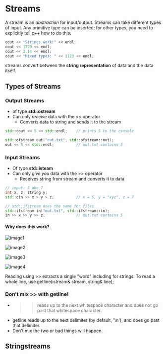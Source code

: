 # Streams

A stream is an *abstraction* for input/output. Streams can take different types of input.
Any primitive type can be inserted; for other types, you need to explicitly tell c++ how to do this.

```cpp
cout << "Strings work!" << endl;
cout << 1729 << endl;
cout << 3.14 << endl;
cout << "Mixed types: " << 1123 << endl;
```

streams convert between the **string representation** of data and the data itself.

## Types of Streams
### Output Streams
* of type **std::ostream**
* Can only *receive* data with the << operator
  * Converts data to string and sends it to the stream

```cpp
std::cout << 5 << std::endl;    // prints 5 to the console

std::ofstream out("out.txt", std::ofstream::out);
out << 5 << std::endl;          // out.txt contains 5
```

### Input Streams
* Of type **std::isteam**
* Can only *give you* data with the >> operator
  * Receives string from stream and converts it to data

```cpp
// input: 5 abc 7
int x, z; string y;
std::cin >> x > y > z;          // x = 5, y = "xyz", z = 7

// std::ifstream does the same for files
std::ifstream in("out.txt", std::ifstream::in);
in >> x >> y >> z;              // out.txt contains 5
```
#### Why does this work?

![image1]

[image1]: https://i.imgur.com/3dlPum7.png

![image2]

[image2]: https://i.imgur.com/sVbvfW9.png

![image3]

[image3]: https://i.imgur.com/IgJiHa1.png

![image4]

[image4]: https://i.imgur.com/LMw4yvT.png


Reading using >> extracts a single "word" including for strings. To read a whole line, use getline(istream& stream, string& line);

### Don't mix >> with getline!

- >> reads up to the next whitespace character and does not go past that whitespace character.
- getline reads up to the next delimiter (by default, '\n'), and does go past that delimiter.
- Don't mix the two or bad things will happen.


## Stringstreams






